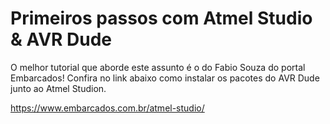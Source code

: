 # Primeiros passos com Atmel Studio & AVR Dude

 O melhor tutorial que aborde este assunto é o do Fabio Souza do portal Embarcados! Confira no link abaixo como instalar
os pacotes do AVR Dude junto ao Atmel Studion.

https://www.embarcados.com.br/atmel-studio/
